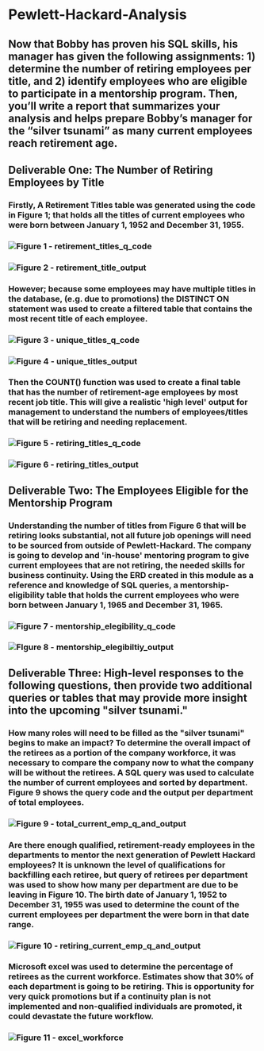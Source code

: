 # Pewlett-Hackard-Analysis

## Now that Bobby has proven his SQL skills, his manager has given the following assignments: 1) determine the number of retiring employees per title, and 2) identify employees who are eligible to participate in a mentorship program. Then, you’ll write a report that summarizes your analysis and helps prepare Bobby’s manager for the “silver tsunami” as many current employees reach retirement age.

## Deliverable One: The Number of Retiring Employees by Title
### Firstly, A Retirement Titles table was generated using the code in Figure 1; that holds all the titles of current employees who were born between January 1, 1952 and December 31, 1955. 
### ![Figure 1 - retirement_titles_q_code](https://github.com/ASCHEET/Pewlett-Hackard-Analysis/blob/main/Data/retirement_table.png?raw=true)
### ![Figure 2 - retirement_title_output](https://github.com/ASCHEET/Pewlett-Hackard-Analysis/blob/main/Data/retirement_table_output.png?raw=true)
### However; because some employees may have multiple titles in the database, (e.g. due to promotions) the DISTINCT ON statement was used to create a filtered table that contains the most recent title of each employee. 
### ![Figure 3 - unique_titles_q_code](https://github.com/ASCHEET/Pewlett-Hackard-Analysis/blob/main/Data/unique_title_q_code.png?raw=true)
### ![Figure 4 - unique_titles_output](https://github.com/ASCHEET/Pewlett-Hackard-Analysis/blob/main/Data/unique_title_output.png?raw=true)
### Then the COUNT() function was used to create a final table that has the number of retirement-age employees by most recent job title.  This will give a realistic 'high level' output for management to understand the numbers of employees/titles that will be retiring and needing replacement.
### ![Figure 5 - retiring_titles_q_code](https://github.com/ASCHEET/Pewlett-Hackard-Analysis/blob/main/Data/retireing_titles_q_code.png?raw=true)
### ![Figure 6 - retiring_titles_output](https://github.com/ASCHEET/Pewlett-Hackard-Analysis/blob/main/Data/retireing_titles_output.png?raw=true)

## Deliverable Two: The Employees Eligible for the Mentorship Program
### Understanding the number of titles from Figure 6 that will be retiring looks substantial, not all future job openings will need to be sourced from outside of Pewlett-Hackard.  The company is going to develop and 'in-house' mentoring program to give current employees that are not retiring, the needed skills for business continuity. Using the ERD created in this module as a reference and knowledge of SQL queries, a mentorship-eligibility table that holds the current employees who were born between January 1, 1965 and December 31, 1965.
### ![Figure 7 - mentorship_elegibility_q_code](https://github.com/ASCHEET/Pewlett-Hackard-Analysis/blob/main/Data/mentorship_eleigibility_q_code.png?raw=true)
### ![FIgure 8 - mentorship_elegibiltiy_output](https://github.com/ASCHEET/Pewlett-Hackard-Analysis/blob/main/Data/mentorship_eleigibility_output.png?raw=true)

## Deliverable Three: High-level responses to the following questions, then provide two additional queries or tables that may provide more insight into the upcoming "silver tsunami." 
### How many roles will need to be filled as the "silver tsunami" begins to make an impact?  To determine the overall impact of the retirees as a portion of the company workforce, it was necessary to compare the company now to what the company will be without the retirees.  A SQL query was used to calculate the number of current employees and sorted by department.  Figure 9 shows the query code and the output per department of total employees.
### ![Figure 9 - total_current_emp_q_and_output](https://github.com/ASCHEET/Pewlett-Hackard-Analysis/blob/main/Data/total_current_emp_q_and_output.png?raw=true) 
### Are there enough qualified, retirement-ready employees in the departments to mentor the next generation of Pewlett Hackard employees?  It is unknown the level of qualifications for backfilling each retiree, but query of retirees per department was used to show how many per department are due to be leaving in Figure 10.  The birth date of January 1, 1952 to December 31, 1955 was used to determine the count of the current employees per department the were born in that date range.
### ![Figure 10 - retiring_current_emp_q_and_output](https://github.com/ASCHEET/Pewlett-Hackard-Analysis/blob/main/Data/retiring_current_emp_q_and_output.png?raw=true)
### Microsoft excel was used to determine the percentage of retirees as the current workforce.  Estimates show that 30% of each department is going to be retiring.  This is opportunity for very quick promotions but if a continuity plan is not implemented and non-qualified individuals are promoted, it could devastate the future workflow.
### ![Figure 11 - excel_workforce](https://github.com/ASCHEET/Pewlett-Hackard-Analysis/blob/main/Data/workforce.png?raw=true)


